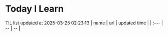 # Today I Learn 
TIL list updated at 2025-03-25 02:23:13
| name | url | updated time |
| :--- | -- | -- |
